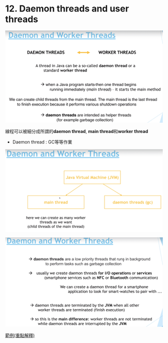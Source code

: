 # 12. Daemon threads and user threads




![](../img/2021-03-23-23-44-26.png)

線程可以被細分成所謂的**daemon thread**, **main thread**和**worker thread**

- Daemon thread : GC等等作業


![](../img/2021-03-23-23-50-45.png)

![](../img/2021-03-23-23-56-05.png)

[範例(重點解釋)](/sourcecode/src/main/java/_12/Main.java)